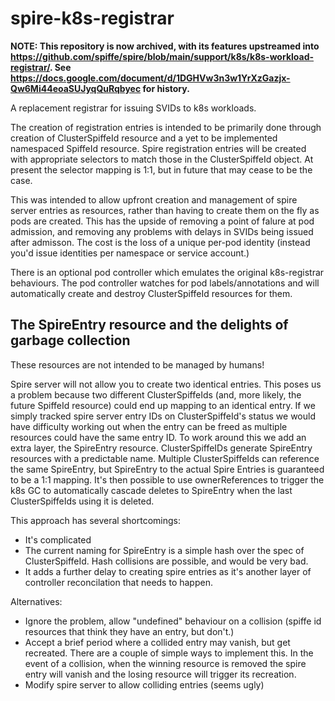 # spire-k8s-registrar

**NOTE: This repository is now archived, with its features upstreamed into https://github.com/spiffe/spire/blob/main/support/k8s/k8s-workload-registrar/. See https://docs.google.com/document/d/1DGHVw3n3w1YrXzGazjx-Qw6Mi44eoaSUJyqQuRqbyec for history.**

A replacement registrar for issuing SVIDs to k8s workloads.

The creation of registration entries is intended to be primarily done through creation of ClusterSpiffeId resource and a yet to be implemented namespaced SpiffeId resource.
Spire registration entries will be created with appropriate selectors to match those in the ClusterSpiffeId object. At present the selector mapping is 1:1, but in future that may cease to be the case.

This was intended to allow upfront creation and management of spire server entries as resources, rather than having to create them on the fly as pods are created. This has the upside of removing a point of falure at pod admission, and removing any problems with delays in SVIDs being issued after admisson. The cost is the loss of a unique per-pod identity (instead you'd issue identities per namespace or service account.)

There is an optional pod controller which emulates the original k8s-registrar behaviours. The pod controller watches for pod labels/annotations and will automatically create and destroy ClusterSpiffeId resources for them.

## The SpireEntry resource and the delights of garbage collection
These resources are not intended to be managed by humans!

Spire server will not allow you to create two identical entries. This poses us a problem because two different ClusterSpiffeIds (and, more likely, the future SpiffeId resource) could end up mapping to an identical entry.
If we simply tracked spire server entry IDs on ClusterSpiffeId's status we would have difficulty working out when the entry can be freed as multiple resources could have the same entry ID.
To work around this we add an extra layer, the SpireEntry resource. ClusterSpiffeIDs generate SpireEntry resources with a predictable name. Multiple ClusterSpiffeIds can reference the same SpireEntry, but SpireEntry to the actual Spire Entries is guaranteed to be a 1:1 mapping.
It's then possible to use ownerReferences to trigger the k8s GC to automatically cascade deletes to SpireEntry when the last ClusterSpiffeIds using it is deleted.

This approach has several shortcomings:
* It's complicated
* The current naming for SpireEntry is a simple hash over the spec of ClusterSpiffeId. Hash collisions are possible, and would be very bad.
* It adds a further delay to creating spire entries as it's another layer of controller reconcilation that needs to happen.

Alternatives:
* Ignore the problem, allow "undefined" behaviour on a collision (spiffe id resources that think they have an entry, but don't.)
* Accept a brief period where a collided entry may vanish, but get recreated. There are a couple of simple ways to implement this. In the event of a collision, when the winning resource is removed the spire entry will vanish and the losing resource will trigger its recreation.
* Modify spire server to allow colliding entries (seems ugly)
